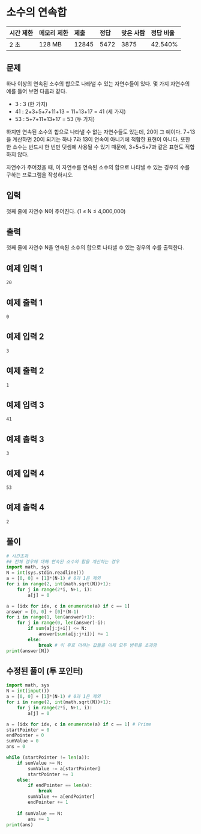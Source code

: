 

# 소수의 연속합

| 시간 제한 | 메모리 제한 | 제출  | 정답 | 맞은 사람 | 정답 비율 |
| :-------- | :---------- | :---- | :--- | :-------- | :-------- |
| 2 초      | 128 MB      | 12845 | 5472 | 3875      | 42.540%   |

## 문제

하나 이상의 연속된 소수의 합으로 나타낼 수 있는 자연수들이 있다. 몇 가지 자연수의 예를 들어 보면 다음과 같다.

- 3 : 3 (한 가지)
- 41 : 2+3+5+7+11+13 = 11+13+17 = 41 (세 가지)
- 53 : 5+7+11+13+17 = 53 (두 가지)

하지만 연속된 소수의 합으로 나타낼 수 없는 자연수들도 있는데, 20이 그 예이다. 7+13을 계산하면 20이 되기는 하나 7과 13이 연속이 아니기에 적합한 표현이 아니다. 또한 한 소수는 반드시 한 번만 덧셈에 사용될 수 있기 때문에, 3+5+5+7과 같은 표현도 적합하지 않다.

자연수가 주어졌을 때, 이 자연수를 연속된 소수의 합으로 나타낼 수 있는 경우의 수를 구하는 프로그램을 작성하시오.

## 입력

첫째 줄에 자연수 N이 주어진다. (1 ≤ N ≤ 4,000,000)

## 출력

첫째 줄에 자연수 N을 연속된 소수의 합으로 나타낼 수 있는 경우의 수를 출력한다.

## 예제 입력 1 

```
20
```

## 예제 출력 1 

```
0
```

## 예제 입력 2 

```
3
```

## 예제 출력 2 

```
1
```

## 예제 입력 3 

```
41
```

## 예제 출력 3 

```
3
```

## 예제 입력 4 

```
53
```

## 예제 출력 4 

```
2
```

## 풀이 

```python
# 시간초과 
## 전체 경우에 대해 연속된 소수의 합을 계산하는 경우
import math, sys
N = int(sys.stdin.readline())
a = [0, 0] + [1]*(N-1) # 0과 1은 제외 
for i in range(2, int(math.sqrt(N))+1): 
    for j in range(2*i, N+1, i): 
        a[j] = 0

a = [idx for idx, c in enumerate(a) if c == 1]
answer = [0, 0] + [0]*(N-1)
for i in range(1, len(answer)+1): 
    for j in range(0, len(answer)-i):
        if sum(a[j:j+i]) <= N: 
            answer[sum(a[j:j+i])] += 1
        else:
            break # 이 후로 더하는 값들을 이제 모두 범위를 초과함
print(answer[N])
```

## 수정된 풀이 (투 포인터)

```python
import math, sys
N = int(input())
a = [0, 0] + [1]*(N-1) # 0과 1은 제외 
for i in range(2, int(math.sqrt(N))+1): 
    for j in range(2*i, N+1, i): 
        a[j] = 0

a = [idx for idx, c in enumerate(a) if c == 1] # Prime 
startPointer = 0
endPointer = 0
sumValue = 0
ans = 0

while (startPointer != len(a)):
    if sumValue >= N: 
        sumValue -= a[startPointer]
        startPointer += 1 
    else: 
        if endPointer == len(a):
            break 
        sumValue += a[endPointer]
        endPointer += 1
    
    if sumValue == N: 
        ans += 1
print(ans)
```







